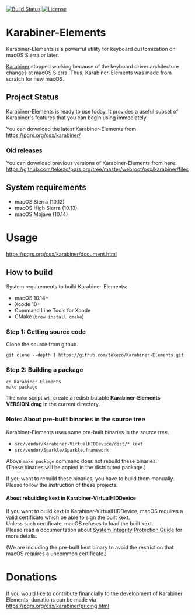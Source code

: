 [![Build Status](https://travis-ci.com/tekezo/Karabiner-Elements.svg?branch=master)](https://travis-ci.com/tekezo/Karabiner-Elements)
[![License](https://img.shields.io/badge/license-Public%20Domain-blue.svg)](https://github.com/tekezo/Karabiner-Elements/blob/master/LICENSE.md)

# Karabiner-Elements

Karabiner-Elements is a powerful utility for keyboard customization on macOS Sierra or later.

[Karabiner](https://pqrs.org/osx/karabiner) stopped working because of the keyboard driver architecture changes at macOS Sierra.
Thus, Karabiner-Elements was made from scratch for new macOS.

## Project Status

Karabiner-Elements is ready to use today. It provides a useful subset of Karabiner's features that you can begin using immediately.

You can download the latest Karabiner-Elements from <https://pqrs.org/osx/karabiner/>

### Old releases

You can download previous versions of Karabiner-Elements from here:
<https://github.com/tekezo/pqrs.org/tree/master/webroot/osx/karabiner/files>

## System requirements

- macOS Sierra (10.12)
- macOS High Sierra (10.13)
- macOS Mojave (10.14)

# Usage

<https://pqrs.org/osx/karabiner/document.html>

## How to build

System requirements to build Karabiner-Elements:

- macOS 10.14+
- Xcode 10+
- Command Line Tools for Xcode
- CMake (`brew install cmake`)

### Step 1: Getting source code

Clone the source from github.

```shell
git clone --depth 1 https://github.com/tekezo/Karabiner-Elements.git
```

### Step 2: Building a package

```shell
cd Karabiner-Elements
make package
```

The `make` script will create a redistributable **Karabiner-Elements-VERSION.dmg** in the current directory.

### Note: About pre-built binaries in the source tree

Karabiner-Elements uses some pre-built binaries in the source tree.

- `src/vendor/Karabiner-VirtualHIDDevice/dist/*.kext`
- `src/vendor/Sparkle/Sparkle.framework`

Above `make package` command does not rebuild these binaries.<br/>
(These binaries will be copied in the distributed package.)

If you want to rebuild these binaries, you have to build them manually.<br/>
Please follow the instruction of these projects.

#### About rebuilding kext in Karabiner-VirtualHIDDevice

If you want to build kext in Karabiner-VirtualHIDDevice, macOS requires a valid certificate which be able to sign the built kext.<br/>
Unless such certificate, macOS refuses to load the built kext.<br/>
Please read a documentation about [System Integrity Protection Guide](https://developer.apple.com/library/archive/documentation/Security/Conceptual/System_Integrity_Protection_Guide/KernelExtensions/KernelExtensions.html) for more details.

(We are including the pre-built kext binary to avoid the restriction that macOS requires a uncommon certificate.)

# Donations

If you would like to contribute financially to the development of Karabiner Elements, donations can be made via <https://pqrs.org/osx/karabiner/pricing.html>
